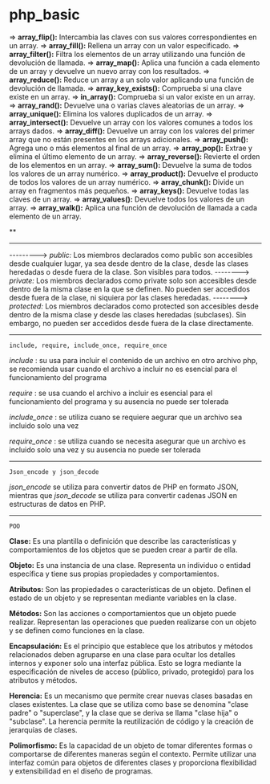 # php_basic

=> **array_flip():** Intercambia las claves con sus valores correspondientes en un array.
=> **array_fill():** Rellena un array con un valor especificado.
=> **array_filter():** Filtra los elementos de un array utilizando una función de devolución de llamada.
=> **array_map():** Aplica una función a cada elemento de un array y devuelve un nuevo array con los resultados.
=> **array_reduce():** Reduce un array a un solo valor aplicando una función de devolución de llamada.
=> **array_key_exists():** Comprueba si una clave existe en un array.
=> **in_array():** Comprueba si un valor existe en un array.
=> **array_rand():** Devuelve una o varias claves aleatorias de un array.
=> **array_unique():** Elimina los valores duplicados de un array.
=> **array_intersect():** Devuelve un array con los valores comunes a todos los arrays dados.
=> **array_diff():** Devuelve un array con los valores del primer array que no están presentes en los arrays adicionales.
=> **array_push():** Agrega uno o más elementos al final de un array.
=> **array_pop():** Extrae y elimina el último elemento de un array.
=> **array_reverse():** Revierte el orden de los elementos en un array.
=> **array_sum():** Devuelve la suma de todos los valores de un array numérico.
=> **array_product():** Devuelve el producto de todos los valores de un array numérico.
=> **array_chunk():** Divide un array en fragmentos más pequeños.
=> **array_keys():** Devuelve todas las claves de un array.
=> **array_values():** Devuelve todos los valores de un array.
=> **array_walk():** Aplica una función de devolución de llamada a cada elemento de un array.

**

--------------------------------------------------------------------

---------> *public:* Los miembros declarados como public son accesibles desde cualquier lugar, ya sea desde dentro de la clase, desde las clases heredadas o desde fuera de la clase. Son visibles
para todos.
--------> *private:* Los miembros declarados como private solo son accesibles desde dentro de la
misma clase en la que se definen. No pueden ser accedidos desde fuera de la clase, ni
siquiera por las clases heredadas.
--------> *protected:* Los miembros declarados como protected son accesibles desde dentro de la
misma clase y desde las clases heredadas (subclases). Sin embargo, no pueden ser accedidos
desde fuera de la clase directamente.


--------------------------------------------------------------------

`include, require, include_once, require_once`

*include* : su usa para incluir el contenido de un archivo en otro archivo php, se recomienda usar cuando el archivo a incluir  no es esencial para el funcionamiento del programa

*require* : se usa cuando el archivo a incluir es esencial para el funcionamiento del programa y su ausencia no puede ser tolerada

*include_once* : se utiliza cuano se requiere aegurar que un archivo sea incluido solo una vez

*require_once* : se utiliza cuando se necesita asegurar que un archivo es incluido solo una vez y su ausencia no puede ser tolerada

--------------------------------------------------------------------

 `Json_encode y json_decode`

*json_encode* se utiliza para convertir datos de PHP en formato JSON, mientras que *json_decode* se utiliza para convertir cadenas JSON en estructuras de datos en PHP. 

--------------------------------------------------------------------

`POO`

**Clase:** Es una plantilla o definición que describe las características y comportamientos de los objetos que se pueden crear a partir de ella. 

**Objeto:** Es una instancia de una clase. Representa un individuo o entidad específica y tiene sus propias propiedades y comportamientos. 

**Atributos:** Son las propiedades o características de un objeto. Definen el estado de un objeto y se representan mediante variables en la clase. 

**Métodos:** Son las acciones o comportamientos que un objeto puede realizar. Representan las operaciones que pueden realizarse con un objeto y se definen como funciones en la clase.

**Encapsulación:** Es el principio que establece que los atributos y métodos relacionados deben agruparse en una clase para ocultar los detalles internos y exponer solo una interfaz pública. Esto se logra mediante la especificación de niveles de acceso (público, privado, protegido) para los atributos y métodos.

**Herencia:** Es un mecanismo que permite crear nuevas clases basadas en clases existentes. La clase que se utiliza como base se denomina "clase padre" o "superclase", y la clase que se deriva se llama "clase hija" o "subclase". La herencia permite la reutilización de código y la creación de jerarquías de clases.

**Polimorfismo:** Es la capacidad de un objeto de tomar diferentes formas o comportarse de diferentes maneras según el contexto. Permite utilizar una interfaz común para objetos de diferentes clases y proporciona flexibilidad y extensibilidad en el diseño de programas.
